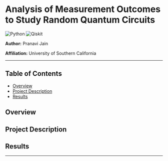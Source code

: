# Analysis of Measurement Outcomes to Study Random Quantum Circuits
![Python](https://img.shields.io/badge/python-3.12%2B-blue)
![Qiskit](https://img.shields.io/badge/Qiskit-1.2.4-blue)

**Author:** Pranavi Jain

**Affiliation:** University of Southern California

---

## Table of Contents

- [Overview](#overview)
- [Project Description](#project-description)
- [Results](#results)

## Overview

## Project Description

## Results


---

